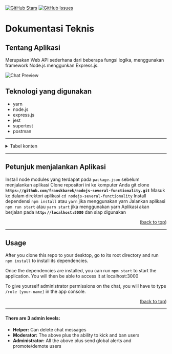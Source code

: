 [![GitHub Stars](https://img.shields.io/github/stars/franskbarek/nodejs-several-functionality.svg)](https://github.com/franskbarek/nodejs-several-functionality) [![GitHub Issues](https://img.shields.io/github/issues/franskbarek/nodejs-several-functionality.svg)](https://github.com/franskbarek/nodejs-several-functionality/issues)

# Dokumentasi Teknis

## Tentang Aplikasi

Merupakan Web API sederhana dari beberapa fungsi logika, menggunakan framework Node.js menggunkan Express.js.

![Chat Preview](http://i.imgur.com/lgRe8z4.png)

## Teknologi yang digunakan

- yarn
- node.js
- express.js
- jest
- supertest
- postman

---

<!-- TABLE OF CONTENTS -->
<details>
  <summary>Tabel konten</summary>
  <ol>
    <li>
      <a href="#about-the-app">Tentang Aplikasi</a>
      <ul>
        <li><a href="#built-with">Teknologi yang digunakan</a></li>
      </ul>
    </li>
    <li>
      <a href="#getting-started">Petunjuk menjalankan Aplikasi</a>
      <ul>
        <li><a href="#prerequisites">Prerequisites</a></li>
        <li><a href="#installation">Installation</a></li>
      </ul>
    </li>
    <li><a href="#usage">Usage</a></li>
    <li><a href="#roadmap">Roadmap</a></li>
    <li><a href="#contributing">Contributing</a></li>
    <li><a href="#license">License</a></li>
    <li><a href="#contact">Contact</a></li>
    <li><a href="#acknowledgments">Acknowledgments</a></li>
  </ol>
</details>

---

## Petunjuk menjalankan Aplikasi

Install node modules yang terdapat pada `package.json` sebelum menjalankan aplikasi
Clone repositori ini ke komputer Anda git clone **`https://github.com/franskbarek/nodejs-several-functionality.git`**
Masuk ke dalam direktori aplikasi `cd nodejs-several-functionality`
Install dependensi `npm install` atau `yarn` jika menggunakan yarn
Jalankan aplikasi `npm run start` atau `yarn start` jika menggunakan yarn
Aplikasi akan berjalan pada **`http://localhost:8080`** dan siap digunakan

<p align="right">(<a href="#readme-top">back to top</a>)</p>

---

## Usage

After you clone this repo to your desktop, go to its root directory and run `npm install` to install its dependencies.

Once the dependencies are installed, you can run `npm start` to start the application. You will then be able to access it at localhost:3000

To give yourself administrator permissions on the chat, you will have to type `/role [your-name]` in the app console.

<p align="right">(<a href="#readme-top">back to top</a>)</p>

---

#### There are 3 admin levels:

- **Helper:** Can delete chat messages
- **Moderator:** The above plus the ability to kick and ban users
- **Administrator:** All the above plus send global alerts and promote/demote users
